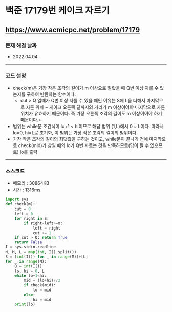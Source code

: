 # 백준 17179번 케이크 자르기
https://www.acmicpc.net/problem/17179
---

### 문제 해결 날짜
- 2022.04.04
---

### 코드 설명
- check(m)은 가장 작은 조각의 길이가 m 이상으로 잘랐을 때 Q번 이상 자를 수 있는지를 구하여 반환하는 함수이다.
    * cut > Q 일때가 Q번 이상 자를 수 있을 때인 이유는 S에 L을 더해서 마지막으로 자른 위치 ~ 케이크 오른쪽 끝까지의 거리가 m 이상이어야 마지막으로 자른 위치가 유효하기 때문이다. 즉 가장 오른쪽 조각의 길이도 m 이상이어야 하기 때문이다.ㄴ
- 범위는 while문 조건식이 lo+1 < hi이므로 해답 범위 (1,L)에서 0 ~ L이다. 따라서 lo=0, hi=L로 초기화, 이 범위는 가장 작은 조각의 길이의 범위이다.
- 가장 작은 조각의 길이의 최댓값을 구하는 것이고, while문이 끝나기 전에 마지막으로 check(mid)가 참일 때의 lo가 Q번 자르는 것을 만족하므로(답이 될 수 있으므로) lo를 출력
---

### 소스코드
- 메모리 : 30864KB
- 시간 : 1316ms
```Python
import sys
def check(m):
    cut = 0
    left = 0
    for right in S:
        if right-left>=m:
            left = right
            cut += 1
    if cut > Q: return True
    return False
I = sys.stdin.readline
N, M, L = map(int, I().split())
S = [int(I()) for _ in range(M)]+[L]
for _ in range(N):
    Q = int(I())
    lo, hi = 0, L
    while lo+1<hi:
        mid = (lo+hi)//2
        if check(mid):
            lo = mid
        else:
            hi = mid
    print(lo)
```